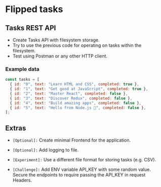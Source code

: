 # Flipped tasks

## Tasks REST API

- Create Tasks API with filesystem storage.
- Try to use the previous code for operating on tasks within the filesystem.
- Test using Postman or any other HTTP client.

### Example data

```js
const tasks = [
  { id: "0", text: "Learn HTML and CSS", completed: true },
  { id: "1", text: "Get good at JavaScript", completed: true },
  { id: "2", text: "Master React", completed: false },
  { id: "3", text: "Discover Redux", completed: false },
  { id: "4", text: "Build amazing apps", completed: false },
  { id: "5", text: "Hello from Node.js 👋", completed: false },
];
```

## Extras

- `[Optional]:` Create minimal Frontend for the application.

- `[Optional]:` Add logging to file.

- `[Experiment]:` Use a different file format for storing tasks (e.g. CSV).

- `[Challenge]:` Add ENV variable API_KEY with some random value.
  Secure the endpoints to require passing the API_KEY in request Headers.
